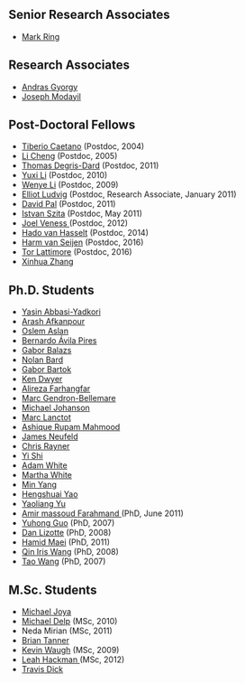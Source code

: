 <h2>Senior Research Associates</h2>
<ul>
 	<li><a href="http://markring.com/" target="_blank" rel="noopener">Mark Ring </a></li>
</ul>
<h2>Research Associates</h2>
<ul>
 	<li><a href="http://www.szit.bme.hu/~gya/" target="_blank" rel="noopener">Andras Gyorgy</a></li>
 	<li><a href="http://webdocs.cs.ualberta.ca/~jmodayil/">Joseph Modayil</a></li>
</ul>
<h2>Post-Doctoral Fellows</h2>
<ul>
 	<li><a href="http://www.tiberiocaetano.com/">Tiberio Caetano</a> (Postdoc, 2004)</li>
 	<li><a href="http://web.bii.a-star.edu.sg/~chengli">Li Cheng</a> (Postdoc, 2005)</li>
 	<li><a href="http://people.bordeaux.inria.fr/degris/" target="_blank" rel="noopener">Thomas Degris-Dard</a> (Postdoc, 2011)</li>
 	<li><a href="http://www.cs.ualberta.ca/~yuxi">Yuxi Li</a> (Postdoc, 2010)</li>
 	<li><a href="http://staff.ipm.edu.mo/~wyli">Wenye Li</a> (Postdoc, 2009)</li>
 	<li><a href="http://webdocs.cs.ualberta.ca/~elliot/Elliot/Home.html">Elliot Ludvig</a> (Postdoc, Research Associate, January 2011)</li>
 	<li><a href="http://david.palenica.com/" target="_blank" rel="noopener">David Pal</a> (Postdoc, 2011)<a href="http://webdocs.cs.ualberta.ca/~dpal/" target="_blank" rel="noopener">
</a></li>
 	<li><a href="http://www.ualberta.ca/~szita/">Istvan Szita</a> (Postdoc, May 2011)</li>
 	<li><a href="http://jveness.info/about_me/default.html">Joel Veness </a>(Postdoc, 2012)</li>
 	<li><a href="http://people.cs.uu.nl/hado/">Hado van Hasselt</a> (Postdoc, 2014)</li>
 	<li><a href="http://webdocs.cs.ualberta.ca/~vanseije/">Harm van Seijen</a> (Postdoc, 2016)</li>
 	<li><a href="http://tor-lattimore.com">Tor Lattimore</a> (Postdoc, 2016)</li>
 	<li><a href="http://webdocs.cs.ualberta.ca/~xinhua2/" target="_blank" rel="noopener">Xinhua Zhang</a></li>
</ul>
<h2>Ph.D. Students</h2>
<ul>
 	<li><a href="http://webdocs.cs.ualberta.ca/~abbasiya/" target="_blank" rel="noopener noreferrer">Yasin Abbasi-Yadkori</a></li>
 	<li><a href="http://webdocs.cs.ualberta.ca/~afkanpou/" target="_blank" rel="noopener noreferrer">Arash Afkanpour</a></li>
 	<li><a href="http://webdocs.cs.ualberta.ca/~ozlem/" target="_blank" rel="noopener noreferrer">Oslem Aslan</a></li>
 	<li><a href="https://scholar.google.ca/citations?user=WpAH4iUAAAAJ&amp;hl=en">Bernardo Ávila Pires</a></li>
 	<li><a href="http://webdocs.cs.ualberta.ca/~gbalazs/" target="_blank" rel="noopener noreferrer">Gabor Balazs</a></li>
 	<li><a href="http://webdocs.cs.ualberta.ca/~nolan/" target="_blank" rel="noopener noreferrer">Nolan Bard</a></li>
 	<li><a href="http://www.ualberta.ca/~bartok/" target="_blank" rel="noopener noreferrer">Gabor Bartok</a></li>
 	<li><a href="http://webdocs.cs.ualberta.ca/~dwyer/" target="_blank" rel="noopener noreferrer">Ken Dwyer</a></li>
 	<li><a href="http://webdocs.cs.ualberta.ca/~farhang/" target="_blank" rel="noopener noreferrer">Alireza Farhangfar</a></li>
 	<li><a href="http://webdocs.cs.ualberta.ca/~mg17/" target="_blank" rel="noopener noreferrer">Marc Gendron-Bellemare</a></li>
 	<li><a href="http://webdocs.cs.ualberta.ca/~johanson/" target="_blank" rel="noopener noreferrer">Michael Johanson</a></li>
 	<li><a href="http://webdocs.cs.ualberta.ca/~lanctot/" target="_blank" rel="noopener noreferrer">Marc Lanctot</a></li>
 	<li><a href="https://webapps.cs.ualberta.ca/profile/?who=97322" target="_blank" rel="noopener noreferrer">Ashique Rupam Mahmood</a></li>
 	<li><a href="http://webdocs.cs.ualberta.ca/~neufeld/" target="_blank" rel="noopener noreferrer">James Neufeld</a></li>
 	<li><a href="http://webdocs.cs.ualberta.ca/~rayner/" target="_blank" rel="noopener noreferrer">Chris Rayner</a></li>
 	<li><a href="http://webdocs.cs.ualberta.ca/~ys3/" target="_blank" rel="noopener noreferrer">Yi Shi</a></li>
 	<li><a href="http://www.adamwhite.ca/" target="_blank" rel="noopener noreferrer">Adam White</a></li>
 	<li><a href="http://webdocs.cs.ualberta.ca/~whitem/" target="_blank" rel="noopener noreferrer">Martha White</a></li>
 	<li><a href="http://webdocs.cs.ualberta.ca/~myang2/" target="_blank" rel="noopener noreferrer">Min Yang</a></li>
 	<li><a href="http://webdocs.cs.ualberta.ca/~hengshua/" target="_blank" rel="noopener noreferrer">Hengshuai Yao</a></li>
 	<li><a href="http://webdocs.cs.ualberta.ca/~yaoliang/" target="_blank" rel="noopener noreferrer">Yaoliang Yu</a></li>
 	<li><a href="http://academic.sologen.net/Home.html" target="_blank" rel="noopener">Amir massoud Farahmand </a>(PhD, June 2011)</li>
 	<li><a href="http://www.cis.temple.edu/~yuhong">Yuhong Guo</a> (PhD, 2007)</li>
 	<li><a href="http://www-personal.umich.edu/~danjl">Dan Lizotte</a> (PhD, 2008)</li>
 	<li><a href="http://www.stanford.edu/~maei/" target="_blank" rel="noopener">Hamid Maei</a> (PhD, 2011)</li>
 	<li><a href="http://sites.google.com/site/qiniriswang">Qin Iris Wang</a> (PhD, 2008)</li>
 	<li><a href="http://www.cs.purdue.edu/~taowang">Tao Wang</a> (PhD, 2007)</li>
</ul>
<h2>M.Sc. Students</h2>
<ul>
 	<li><a href="http://www.michaeljoya.com" target="_blank" rel="noopener noreferrer">Michael Joya</a></li>
 	<li><a href="http://webdocs.cs.ualberta.ca/~delp/" target="_blank" rel="noopener">Michael Delp</a> (MSc, 2010)<a href="http://webdocs.cs.ualberta.ca/~delp/" target="_blank" rel="noopener">
</a></li>
 	<li>Neda Mirian (MSc, 2011)<a href="http://webdocs.cs.ualberta.ca/~mirianho/" target="_blank" rel="noopener">
</a></li>
 	<li><a href="http://research.tannerpages.com/" target="_blank" rel="noopener">Brian Tanner
</a></li>
 	<li><a href="http://www.cs.cmu.edu/~kwaugh">Kevin Waugh</a> (MSc, 2009)</li>
 	<li><a href="http://webdocs.cs.ualberta.ca/~hackman/">Leah Hackman </a>(MSc, 2012)</li>
 	<li><a href="https://plus.google.com/+TravisDickTheLearner/posts">Travis Dick </a></li>
</ul>
